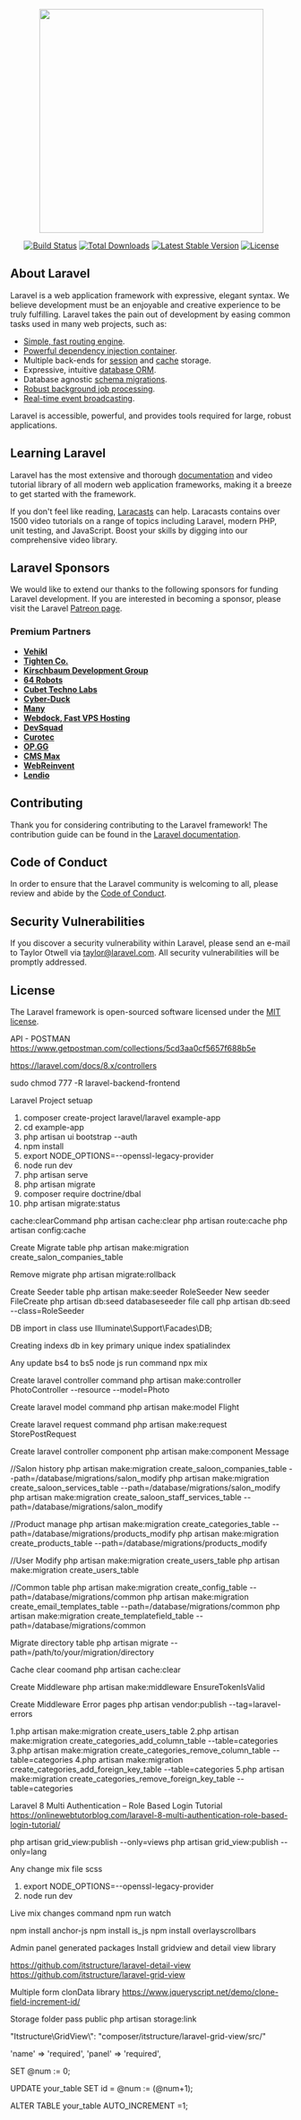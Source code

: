 <p align="center"><a href="https://laravel.com" target="_blank"><img src="https://raw.githubusercontent.com/laravel/art/master/logo-lockup/5%20SVG/2%20CMYK/1%20Full%20Color/laravel-logolockup-cmyk-red.svg" width="400"></a></p>

<p align="center">
<a href="https://travis-ci.org/laravel/framework"><img src="https://travis-ci.org/laravel/framework.svg" alt="Build Status"></a>
<a href="https://packagist.org/packages/laravel/framework"><img src="https://img.shields.io/packagist/dt/laravel/framework" alt="Total Downloads"></a>
<a href="https://packagist.org/packages/laravel/framework"><img src="https://img.shields.io/packagist/v/laravel/framework" alt="Latest Stable Version"></a>
<a href="https://packagist.org/packages/laravel/framework"><img src="https://img.shields.io/packagist/l/laravel/framework" alt="License"></a>
</p>

## About Laravel

Laravel is a web application framework with expressive, elegant syntax. We believe development must be an enjoyable and creative experience to be truly fulfilling. Laravel takes the pain out of development by easing common tasks used in many web projects, such as:

-   [Simple, fast routing engine](https://laravel.com/docs/routing).
-   [Powerful dependency injection container](https://laravel.com/docs/container).
-   Multiple back-ends for [session](https://laravel.com/docs/session) and [cache](https://laravel.com/docs/cache) storage.
-   Expressive, intuitive [database ORM](https://laravel.com/docs/eloquent).
-   Database agnostic [schema migrations](https://laravel.com/docs/migrations).
-   [Robust background job processing](https://laravel.com/docs/queues).
-   [Real-time event broadcasting](https://laravel.com/docs/broadcasting).

Laravel is accessible, powerful, and provides tools required for large, robust applications.

## Learning Laravel

Laravel has the most extensive and thorough [documentation](https://laravel.com/docs) and video tutorial library of all modern web application frameworks, making it a breeze to get started with the framework.

If you don't feel like reading, [Laracasts](https://laracasts.com) can help. Laracasts contains over 1500 video tutorials on a range of topics including Laravel, modern PHP, unit testing, and JavaScript. Boost your skills by digging into our comprehensive video library.

## Laravel Sponsors

We would like to extend our thanks to the following sponsors for funding Laravel development. If you are interested in becoming a sponsor, please visit the Laravel [Patreon page](https://patreon.com/taylorotwell).

### Premium Partners

-   **[Vehikl](https://vehikl.com/)**
-   **[Tighten Co.](https://tighten.co)**
-   **[Kirschbaum Development Group](https://kirschbaumdevelopment.com)**
-   **[64 Robots](https://64robots.com)**
-   **[Cubet Techno Labs](https://cubettech.com)**
-   **[Cyber-Duck](https://cyber-duck.co.uk)**
-   **[Many](https://www.many.co.uk)**
-   **[Webdock, Fast VPS Hosting](https://www.webdock.io/en)**
-   **[DevSquad](https://devsquad.com)**
-   **[Curotec](https://www.curotec.com/services/technologies/laravel/)**
-   **[OP.GG](https://op.gg)**
-   **[CMS Max](https://www.cmsmax.com/)**
-   **[WebReinvent](https://webreinvent.com/?utm_source=laravel&utm_medium=github&utm_campaign=patreon-sponsors)**
-   **[Lendio](https://lendio.com)**

## Contributing

Thank you for considering contributing to the Laravel framework! The contribution guide can be found in the [Laravel documentation](https://laravel.com/docs/contributions).

## Code of Conduct

In order to ensure that the Laravel community is welcoming to all, please review and abide by the [Code of Conduct](https://laravel.com/docs/contributions#code-of-conduct).

## Security Vulnerabilities

If you discover a security vulnerability within Laravel, please send an e-mail to Taylor Otwell via [taylor@laravel.com](mailto:taylor@laravel.com). All security vulnerabilities will be promptly addressed.

## License

The Laravel framework is open-sourced software licensed under the [MIT license](https://opensource.org/licenses/MIT).

API - POSTMAN
https://www.getpostman.com/collections/5cd3aa0cf5657f688b5e

https://laravel.com/docs/8.x/controllers

sudo chmod 777 -R laravel-backend-frontend

Laravel Project setuap

1. composer create-project laravel/laravel example-app
2. cd example-app
3. php artisan ui bootstrap --auth
4. npm install
5. export NODE_OPTIONS=--openssl-legacy-provider
6. node run dev
7. php artisan serve
8. php artisan migrate
9. composer require doctrine/dbal
10. php artisan migrate:status

cache:clearCommand
php artisan cache:clear
php artisan route:cache
php artisan config:cache

Create Migrate table
php artisan make:migration create_salon_companies_table

Remove migrate
php artisan migrate:rollback

Create Seeder table
php artisan make:seeder RoleSeeder New seeder FileCreate
php artisan db:seed databaseseeder file call
php artisan db:seed --class=RoleSeeder

DB import in class
use Illuminate\Support\Facades\DB;

Creating indexs db in key
primary
unique
index
spatialindex

Any update bs4 to bs5 node js run command
npx mix

Create laravel controller command
php artisan make:controller PhotoController --resource --model=Photo

Create laravel model command
php artisan make:model Flight

Create laravel request command
php artisan make:request StorePostRequest

Create laravel controller component
php artisan make:component Message

//Salon history
php artisan make:migration create_saloon_companies_table --path=/database/migrations/salon_modify
php artisan make:migration create_saloon_services_table --path=/database/migrations/salon_modify
php artisan make:migration create_saloon_staff_services_table --path=/database/migrations/salon_modify

//Product manage
php artisan make:migration create_categories_table --path=/database/migrations/products_modify
php artisan make:migration create_products_table --path=/database/migrations/products_modify

//User Modify
php artisan make:migration create_users_table
php artisan make:migration create_users_table

//Common table
php artisan make:migration create_config_table --path=/database/migrations/common
php artisan make:migration create_email_templates_table --path=/database/migrations/common
php artisan make:migration create_templatefield_table --path=/database/migrations/common

Migrate directory table
php artisan migrate --path=/path/to/your/migration/directory

Cache clear coomand
php artisan cache:clear

Create Middleware
php artisan make:middleware EnsureTokenIsValid

Create Middleware Error pages
php artisan vendor:publish --tag=laravel-errors

1.php artisan make:migration create_users_table
2.php artisan make:migration create_categories_add_column_table --table=categories
3.php artisan make:migration create_categories_remove_column_table --table=categories
4.php artisan make:migration create_categories_add_foreign_key_table --table=categories
5.php artisan make:migration create_categories_remove_foreign_key_table --table=categories

Laravel 8 Multi Authentication – Role Based Login Tutorial
https://onlinewebtutorblog.com/laravel-8-multi-authentication-role-based-login-tutorial/

php artisan grid_view:publish --only=views
php artisan grid_view:publish --only=lang

Any change mix file scss

1. export NODE_OPTIONS=--openssl-legacy-provider
2. node run dev

Live mix changes command npm run watch

npm install anchor-js
npm install is_js
npm install overlayscrollbars

Admin panel generated packages
Install gridview and detail view library

https://github.com/itstructure/laravel-detail-view
https://github.com/itstructure/laravel-grid-view

Multiple form clonData library
https://www.jqueryscript.net/demo/clone-field-increment-id/

Storage folder pass public
php artisan storage:link

"Itstructure\\GridView\\": "composer/itstructure/laravel-grid-view/src/"

'name' => 'required',
'panel' => 'required',

SET @num := 0;

UPDATE your_table SET id = @num := (@num+1);

ALTER TABLE your_table AUTO_INCREMENT =1;
